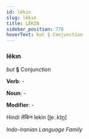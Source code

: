 ```yaml
---
id: lëkın
slug: lëkın
title: LËKIN
sidebar_position: 776
hoverText: but § Conjunction
---
```


### lëkın

*but* **§** Conjunction

**Verb**: -

**Noun**: -

**Modifier**: -

Hindi लेकिन lekin [l̪eː.kɪ̃n̪]

*Indo-Iranian Language Family*